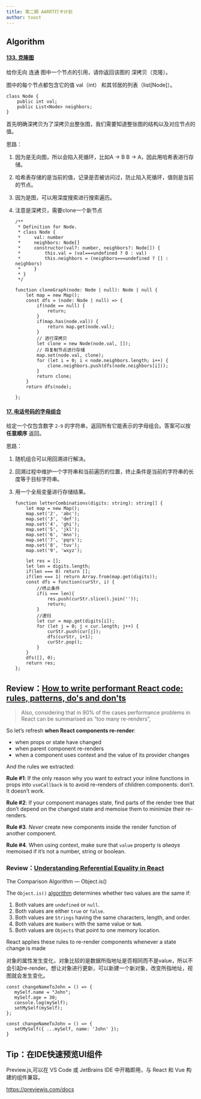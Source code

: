 ```yaml
---
title: 第二期 AARRT打卡计划
author: toast
---
```


## Algorithm

#### [133. 克隆图](https://leetcode.cn/problems/clone-graph/)

给你无向 连通 图中一个节点的引用，请你返回该图的 深拷贝（克隆）。

图中的每个节点都包含它的值 val（int） 和其邻居的列表（list[Node]）。

```
class Node {
    public int val;
    public List<Node> neighbors;
}
```

首先明确深拷贝为了深拷贝出整张图，我们需要知道整张图的结构以及对应节点的值。

思路：

1. 因为是无向图，所以会陷入死循环，比如A -> B B -> A，因此用哈希表进行存储。

2. 哈希表存储的是当前的值，记录是否被访问过，防止陷入死循环，值则是当前的节点。

3. 因为是图，可以用深度搜索进行搜索遍历。

4. 注意是深拷贝，需要clone一个新节点

   ```
   /**
    * Definition for Node.
    * class Node {
    *     val: number
    *     neighbors: Node[]
    *     constructor(val?: number, neighbors?: Node[]) {
    *         this.val = (val===undefined ? 0 : val)
    *         this.neighbors = (neighbors===undefined ? [] : neighbors)
    *     }
    * }
    */
   
   function cloneGraph(node: Node | null): Node | null {
       let map = new Map();
       const dfs = (node: Node | null) => {
           if(node == null) {
               return;
           }
           if(map.has(node.val)) {
               return map.get(node.val);
           }
           // 进行深拷贝
           let clone = new Node(node.val, []);
           // 将复制节点进行存储
           map.set(node.val, clone);
           for (let i = 0; i < node.neighbors.length; i++) {
               clone.neighbors.push(dfs(node.neighbors[i]));
           }
           return clone;
       }
       return dfs(node);
   
   };
   ```

#### [17. 电话号码的字母组合](https://leetcode.cn/problems/letter-combinations-of-a-phone-number/)

给定一个仅包含数字 `2-9` 的字符串，返回所有它能表示的字母组合。答案可以按 **任意顺序** 返回。

思路：

1. 随机组合可以用回溯进行解决。

2. 回溯过程中维护一个字符串和当前遍历的位置，终止条件是当前的字符串的长度等于目标字符串。

3. 用一个全局变量进行存储结果。

   ```
   function letterCombinations(digits: string): string[] {
       let map = new Map();
       map.set('2', 'abc');
       map.set('3', 'def');
       map.set('4', 'ghi');
       map.set('5', 'jkl');
       map.set('6', 'mno');
       map.set('7', 'pqrs');
       map.set('8', 'tuv');
       map.set('9', 'wxyz');
   
       let res = [];
       let len = digits.length;
       if(len === 0) return [];
       if(len === 1) return Array.from(map.get(digits));
       const dfs = function(curStr, i) {
           //终止条件
           if(i === len){
               res.push(curStr.slice().join(''));
               return;
           }
           //递归
           let cur = map.get(digits[i]);
           for (let j = 0; j < cur.length; j++) {
               curStr.push(cur[j]);
               dfs(curStr, i+1);
               curStr.pop();
           }
       }
       dfs([], 0);
       return res;
   };
   ```

   

## Review：[How to write performant React code: rules, patterns, do's and don'ts](https://www.developerway.com/posts/how-to-write-performant-react-code)

> Also, considering that in 90% of the cases performance problems in React can be summarised as “too many re-renders”,

So let’s refresh **when React components re-render**:

- when props or state have changed
- when parent component re-renders
- when a component uses context and the value of its provider changes

And the rules we extracted:

**Rule #1**: If the only reason why you want to extract your inline functions in props into `useCallback` is to avoid re-renders of children components: don’t. It doesn’t work.

**Rule #2**: If your component manages state, find parts of the render tree that don’t depend on the changed state and memoise them to minimize their re-renders.

**Rule #3**. *Never* create new components inside the render function of another component.

**Rule #4**. When using context, make sure that `value` property is *always* memoised if it’s not a number, string or boolean.

### Review：[Understanding Referential Equality in React](https://blog.bitsrc.io/understanding-referential-equality-in-react-a8fb3769be0)

The Comparison Algorithm — Object.is()

The `Object.is()` [algorithm](https://developer.mozilla.org/en-US/docs/Web/JavaScript/Reference/Global_Objects/Object/is#description) determines whether two values are the same if:

1. Both values are `undefined` or `null`.
2. Both values are either `true` or `false`.
3. Both values are `Strings` having the same characters, length, and order.
4. Both values are `Numbers` with the same value or `NaN`.
5. Both values are `Objects` that point to one memory location.

React applies these rules to re-render components whenever a state change is made

对象的属性发生变化，对象比较的是数据所指地址是否相同而不是value，所以不会引起re-render。想让对象进行更新，可以新建一个新对象，改变所指地址，视图就会发生变化。

```
const changeNameToJohn = () => {
   mySelf.name = "John";
   mySelf.age = 30;
   console.log(mySelf);
   setMySelf(mySelf);
};
```

```
const changeNameToJohn = () => {
   setMySelf({ ...mySelf, name: 'John' });
}
```



## Tip：在IDE快速预览UI组件

Preview.js,可以在 VS Code 或 JetBrains IDE 中开箱即用，与 React 和 Vue 构建的组件兼容。

https://previewjs.com/docs

